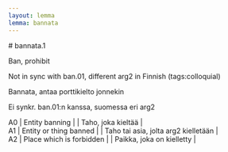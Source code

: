 ```yaml
---
layout: lemma
lemma: bannata
---
```


<div class="sense">
# <span class="sensename">bannata.1</span>

<span class="description">Ban, prohibit</span>

Not in sync with ban.01, different arg2 in Finnish (tags:colloquial)

<span class="description">Bannata, antaa porttikielto jonnekin</span>

Ei synkr. ban.01:n kanssa, suomessa eri arg2

A0 | Entity banning |   | Taho, joka kieltää |  
A1 | Entity or thing banned |   | Taho tai asia, jolta arg2 kielletään |  
A2 | Place which is forbidden |   | Paikka, joka on kielletty |  

</div>

